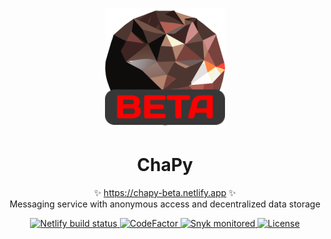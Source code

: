 <p align="center"><img src="./public/chapy192-beta.png" alt="ChaPy"></p>
<h1 align="center">ChaPy</h1>
<p align="center">
    ✨ <a href="https://chapy-beta.netlify.app">https://chapy-beta.netlify.app</a> ✨
    <br/>
    Messaging service with anonymous access and decentralized data storage
</p>

<p align="center">
    <a href="https://app.netlify.com/sites/chapy-beta/overview" rel="nofollow">
        <img src="https://api.netlify.com/api/v1/badges/f626ee3a-6809-4439-bea7-7b6425671fa8/deploy-status" alt="Netlify build status">
    </a>
    <a href="https://www.codefactor.io/repository/github/readyyyk/chapy">
        <img src="https://www.codefactor.io/repository/github/readyyyk/chapy/badge" alt="CodeFactor" />
    </a>
    <a href="https://app.snyk.io/org/readyyyk/projects" rel="nofollow">
        <img src="https://snyk.io/test/github/readyyyk/chapy/badge.svg" alt="Snyk monitored">
    </a>
    <a href="https://opensource.org/licenses/MIT" rel="nofollow">
        <img src="https://img.shields.io/github/license/readyyyk/chapy" alt="License">
    </a>
</p>

